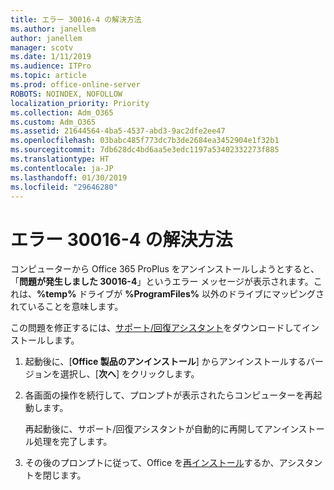 ```yaml
---
title: エラー 30016-4 の解決方法
ms.author: janellem
author: janellem
manager: scotv
ms.date: 1/11/2019
ms.audience: ITPro
ms.topic: article
ms.prod: office-online-server
ROBOTS: NOINDEX, NOFOLLOW
localization_priority: Priority
ms.collection: Adm_O365
ms.custom: Adm_O365
ms.assetid: 21644564-4ba5-4537-abd3-9ac2dfe2ee47
ms.openlocfilehash: 03babc485f773dc7b3de2684ea3452904e1f32b1
ms.sourcegitcommit: 7db628dc4bd6aa5e3edc1197a53402332273f885
ms.translationtype: HT
ms.contentlocale: ja-JP
ms.lasthandoff: 01/30/2019
ms.locfileid: "29646280"
---
```

# <a name="solutions-for-error-30016-4"></a>エラー 30016-4 の解決方法


コンピューターから Office 365 ProPlus をアンインストールしようとすると、「**問題が発生しました 30016-4**」というエラー メッセージが表示されます。これは、**%temp%** ドライブが **%ProgramFiles%** 以外のドライブにマッピングされていることを意味します。
  
この問題を修正するには、[サポート/回復アシスタント](https://aka.ms/SARA-OfficeUninstall-Alchemy)をダウンロードしてインストールします。
  
1. 起動後に、[**Office 製品のアンインストール**] からアンインストールするバージョンを選択し、[**次へ**] をクリックします。 
    
2. 各画面の操作を続行して、プロンプトが表示されたらコンピューターを再起動します。
    
    再起動後に、サポート/回復アシスタントが自動的に再開してアンインストール処理を完了します。
    
3. その後のプロンプトに従って、Office を[再インストール](https://portal.office.com/OLS/MySoftware.aspx)するか、アシスタントを閉じます。 
    

